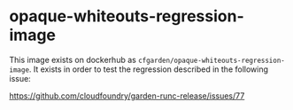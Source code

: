 # opaque-whiteouts-regression-image

This image exists on dockerhub as `cfgarden/opaque-whiteouts-regression-image`.
It exists in order to test the regression described in the following issue:

https://github.com/cloudfoundry/garden-runc-release/issues/77
